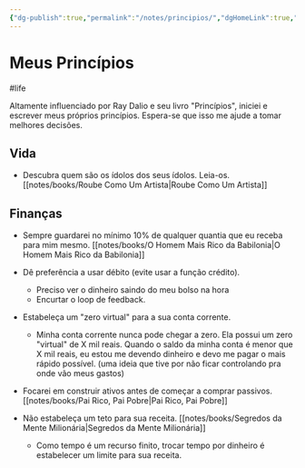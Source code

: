 ```yaml
---
{"dg-publish":true,"permalink":"/notes/principios/","dgHomeLink":true,"dgPassFrontmatter":false}
---
```


# Meus Princípios

#life

 
 Altamente influenciado por Ray Dalio e seu livro "Princípios", iniciei e escrever meus próprios princípios. Espera-se que isso me ajude a tomar melhores decisões.
 
## Vida

- Descubra quem são os ídolos dos seus ídolos. Leia-os. [[notes/books/Roube Como Um Artista|Roube Como Um Artista]]
 

## Finanças

- Sempre guardarei no mínimo 10% de qualquer quantia que eu receba para mim mesmo. [[notes/books/O Homem Mais Rico da Babilonia|O Homem Mais Rico da Babilonia]]

- Dê preferência a usar débito (evite usar a função crédito).
    - Preciso ver o dinheiro saindo do meu bolso na hora
    - Encurtar o loop de feedback.

- Estabeleça um "zero virtual" para a sua conta corrente.
    - Minha conta corrente nunca pode chegar a zero. Ela possui um zero "virtual" de X mil reais. Quando o saldo da minha conta é menor que X mil reais, eu estou me devendo dinheiro e devo me pagar o mais rápido possível. (uma ideia que tive por não ficar controlando pra onde vão meus gastos)
     
- Focarei em construir ativos antes de começar a comprar passivos. [[notes/books/Pai Rico, Pai Pobre|Pai Rico, Pai Pobre]]

- Não estabeleça um teto para sua receita. [[notes/books/Segredos da Mente Milionária|Segredos da Mente Milionária]]
    - Como tempo é um recurso finito, trocar tempo por dinheiro é estabelecer um limite para sua receita.

